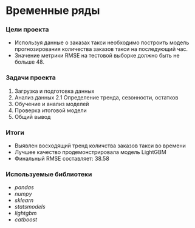 # Временные ряды

### Цели проекта

- Используя данные о заказах такси необходимо построить модель прогнозирования количества заказов такси на последующий час. 
- Значение метрики RMSE на тестовой выборке должно быть не больше 48.  

### Задачи проекта

1. Загрузка и подготовка данных  
2. Анализ данных
     2.1 Определение тренда, сезонности, остатков  
3. Обучение и анализ моделей 
4. Проверка итоговой модели
5. Общий вывод  

### Итоги

- Выявлен восходящий тренд количства заказов такси во времени
- Лучшее качество продемонстрировала модель LightGBM
- Финальный RMSE составляет: 38.58 

### Используемые библиотеки

- *pandas*
- *numpy*
- *sklearn*
- *statsmodels*
- *lightgbm*
- *catboost*
